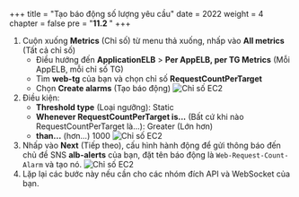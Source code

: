 
+++
title = "Tạo báo động số lượng yêu cầu"
date = 2022
weight = 4
chapter = false
pre = "<b>11.2 </b>"
+++
1. Cuộn xuống **Metrics** (Chỉ số) từ menu thả xuống, nhấp vào **All metrics** (Tất cả chỉ số)
    - Điều hướng đến **ApplicationELB** > **Per AppELB, per TG Metrics** (Mỗi AppELB, mỗi chỉ số TG)
    - Tìm **web-tg** của bạn và chọn chỉ số **RequestCountPerTarget**
    - Chọn **Create alarms** (Tạo báo động)
![Chỉ số EC2](/images/11-CW/11.2-HighResponseAlarm/01-CWDashboard.png)
1. Điều kiện:
    - **Threshold type** (Loại ngưỡng): Static
    - **Whenever RequestCountPerTarget is...** (Bất cứ khi nào RequestCountPerTarget là...): Greater (Lớn hơn)
    - **than...** (hơn...) 1000
![Chỉ số EC2](/images/11-CW/11.2-HighResponseAlarm/02-SpecifyMetric-2.png)
1. Nhấp vào **Next** (Tiếp theo), cấu hình hành động để gửi thông báo đến chủ đề SNS **alb-alerts** của bạn, đặt tên báo động là `Web-Request-Count-Alarm` và tạo nó.
![Chỉ số EC2](/images/11-CW/11.2-HighResponseAlarm/03-AddAlarmDetails-2.png)
1. Lặp lại các bước này nếu cần cho các nhóm đích API và WebSocket của bạn.
